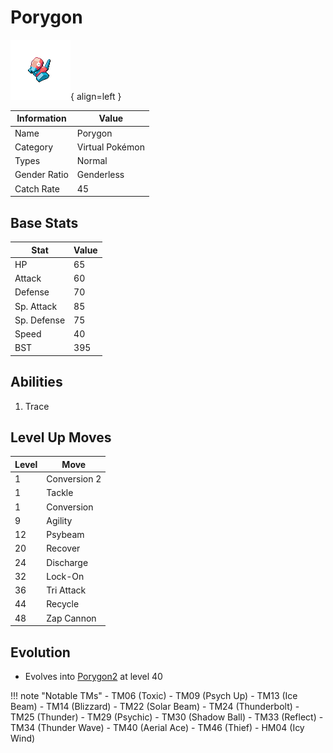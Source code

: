 # Porygon

![Porygon](../images/pokemon/137.png){ align=left }

| Information | Value |
|------------|--------|
| Name | Porygon |
| Category | Virtual Pokémon |
| Types | Normal |
| Gender Ratio | Genderless |
| Catch Rate | 45 |

## Base Stats

| Stat | Value |
|------|-------|
| HP | 65 |
| Attack | 60 |
| Defense | 70 |
| Sp. Attack | 85 |
| Sp. Defense | 75 |
| Speed | 40 |
| BST | 395 |

## Abilities
1. Trace

## Level Up Moves
| Level | Move |
|-------|------|
| 1 | Conversion 2 |
| 1 | Tackle |
| 1 | Conversion |
| 9 | Agility |
| 12 | Psybeam |
| 20 | Recover |
| 24 | Discharge |
| 32 | Lock-On |
| 36 | Tri Attack |
| 44 | Recycle |
| 48 | Zap Cannon |

## Evolution
- Evolves into [Porygon2](233-porygon2.md) at level 40

!!! note "Notable TMs"
    - TM06 (Toxic)
    - TM09 (Psych Up)
    - TM13 (Ice Beam)
    - TM14 (Blizzard)
    - TM22 (Solar Beam)
    - TM24 (Thunderbolt)
    - TM25 (Thunder)
    - TM29 (Psychic)
    - TM30 (Shadow Ball)
    - TM33 (Reflect)
    - TM34 (Thunder Wave)
    - TM40 (Aerial Ace)
    - TM46 (Thief)
    - HM04 (Icy Wind)
